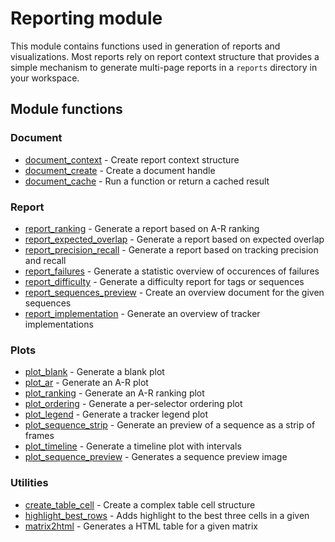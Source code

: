 Reporting module
================

This module contains functions used in generation of reports and visualizations. Most reports rely on report context structure that provides a simple mechanism to generate multi-page reports in a `reports` directory in your workspace.

Module functions
----------------

### Document

-   [document_context](document_context.m) - Create report context structure
-   [document_create](document_create.m) - Create a document handle
-   [document_cache](document_cache.m) - Run a function or return a cached result

### Report

-   [report_ranking](report_ranking.m) - Generate a report based on A-R ranking
-   [report_expected_overlap](report_expected_overlap.m) - Generate a report based on expected overlap
-   [report_precision_recall](report_precision_recall.m) - Generate a report based on tracking precision and recall
-   [report_failures](report_failures.m) - Generate a statistic overview of occurences of failures
-   [report_difficulty](report_difficulty.m) - Generate a difficulty report for tags or sequences
-   [report_sequences_preview](report_sequences_preview.m) - Create an overview document for the given sequences
-   [report_implementation](report_implementation.m) - Generate an overview of tracker implementations

### Plots

-   [plot_blank](plot_blank.m) - Generate a blank plot
-   [plot_ar](plot_ar.m) - Generate an A-R plot
-   [plot_ranking](plot_ranking.m) - Generate an A-R ranking plot
-   [plot_ordering](plot_ordering.m) - Generate a per-selector ordering plot
-   [plot_legend](plot_legend.m) - Generate a tracker legend plot
-   [plot_sequence_strip](plot_sequence_strip.m) - Generate an preview of a sequence as a strip of frames
-   [plot_timeline](plot_timeline.m) - Generate a timeline plot with intervals
-   [plot_sequence_preview](plot_sequence_preview.m) - Generates a sequence preview image

### Utilities

-   [create_table_cell](create_table_cell.m) - Create a complex table cell structure
-   [highlight_best_rows](highlight_best_rows.m) - Adds highlight to the best three cells in a given
-   [matrix2html](matrix2html.m) - Generates a HTML table for a given matrix
